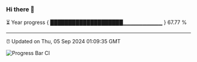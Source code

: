 ### Hi there 👋

⏳ Year progress { ████████████████████▁▁▁▁▁▁▁▁▁▁ } 67.77 %

---

⏰ Updated on Thu, 05 Sep 2024 01:09:35 GMT

![Progress Bar CI](https://github.com/JuvenileQ/Progress-Bar-CI/workflows/main/badge.svg)
